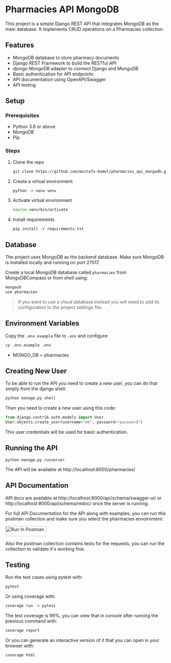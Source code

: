 # Pharmacies API MongoDB

This project is a simple Django REST API that integrates MongoDB as the main database. It implements CRUD operations on a Pharmacies collection.

## Features
- MongoDB database to store pharmacy documents 
- Django REST Framework to build the RESTful API
- djongo MongoDB adapter to connect Django and MongoDB
- Basic authentication for API endpoints
- API documentation using OpenAPI/Swagger
- API testing

## Setup
### Prerequisites
- Python 3.8 or above
- MongoDB
- Pip

### Steps
1. Clone the repo
   ```bash
   git clone https://github.com/mustafa-kamel/pharmacies_api_mongodb.git
   ```
2. Create a virtual environment
   ```bash
   python -m venv venv  
   ```
3. Activate virtual environment
   ```bash
   source venv/bin/activate
   ```
4. Install requirements
   ```
   pip install -r requirements.txt
   ```
   
## Database 
The project uses MongoDB as the backend database. Make sure MongoDB is installed locally and running on port 27017.

Create a local MongoDB database called `pharmacies` from MongoDBCompass or from shell using:

```bash
mongosh
use pharmacies
```

> If you want to use a cloud database instead you will need to add its configuration to the project settings file.


## Environment Variables
Copy the `.env.example` file to `.env` and configure:
```bash
cp .env.example .env
```

- MONGO_DB = pharmacies


## Creating New User
To be able to run the API you need to create a new user, you can do that simply from the django shell:
```bash
python manage.py shell
```

Then you need to create a new user using this code:
```python
from django.contrib.auth.models import User
User.objects.create_user(username="mk", password="password")
```

This user credentials will be used for basic authentication.


## Running the API
```
python manage.py runserver
```

The API will be available at http://localhost:8000/pharmacies/

## API Documentation
API docs are available at http://localhost:8000/api/schema/swagger-ui/ or http://localhost:8000/api/schema/redoc/ once the server is running.


For full API Documentation for the API along with examples, you can run this postman collection and make sure you select the pharmacies envoirnment:

[<img src="https://run.pstmn.io/button.svg" alt="Run In Postman" style="width: 128px; height: 32px;">](https://app.getpostman.com/run-collection/1861377-d0deee14-feba-47fd-8810-b6f56cd65c84?action=collection%2Ffork&source=rip_markdown&collection-url=entityId%3D1861377-d0deee14-feba-47fd-8810-b6f56cd65c84%26entityType%3Dcollection%26workspaceId%3Df1fa4edc-8602-4006-bfa5-78678901d698)


Also the postman collection contains tests for the requests, you can run the collection to validate it's working fine.


## Testing
Run the test cases using pytest with:
```bash
pytest
```
Or using coverage with:

```bash
coverage run -m pytest
```

The test coverage is 99%, you can view that in console after running the previous command with:

```bash
coverage report
```
Or you can generate an interactive version of it that you can open in your browser with:

```bash
coverage html
```
